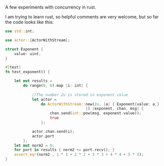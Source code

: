 A few experiments with concurrency in rust. 

I am trying to learn rust, so helpful comments are very welcome, but so far the code looks like this:

```rust
use std::int;

use actor::{ActorWithStream};

struct Exponent {
    value: uint,
}

#[test]
fn test_exponent() {

    let mut results =
        do range(0, 6).map |i: int| {
        
            //The number 2u is stored in exponent.value
            let actor =
                do ActorWithStream::new(2u, |a| { Exponent{value: a,}
                                    }) |exponent, chan, msg| {
                    chan.send(int::pow(msg, exponent.value));
                    true
                };

            actor.chan.send(i);
            actor.port
        };
    let mut norm2 = 0;
    for port in results { norm2 += port.recv(); }
    assert_eq!(norm2 , 1 * 1 + 2 * 2 + 3 * 3 + 4 * 4 + 5 * 5);
}
```
